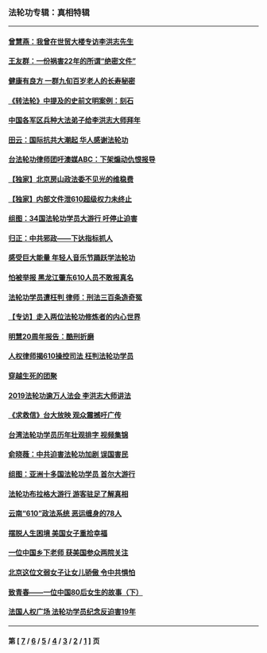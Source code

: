 ### 法轮功专辑：真相特辑
---
#### [曾慧燕：我曾在世贸大楼专访李洪志先生](../../pages/nf4389/n12898729.md?09190430) 
#### [王友群：一份祸害22年的所谓“绝密文件”](../../pages/nf4389/n12871750.md?09190430) 
#### [健康有良方 一群九旬百岁老人的长寿秘密](../../pages/nf4389/n12847475.md?09190430) 
#### [《转法轮》中提及的史前文明案例：刻石](../../pages/nf4389/n12758577.md?09190430) 
#### [中国各军区兵种大法弟子给李洪志大师拜年](../../pages/nf4389/n12750047.md?09190430) 
#### [田云：国际抗共大潮起 华人感谢法轮功](../../pages/nf4389/n12357708.md?09190430) 
#### [台法轮功律师团吁澳媒ABC：下架煽动仇恨报导](../../pages/nf4389/n12279917.md?09190430) 
#### [【独家】北京房山政法委不见光的维稳费](../../pages/nf4389/n12031979.md?09190430) 
#### [【独家】内部文件泄610超级权力未终止](../../pages/nf4389/n12023895.md?09190430) 
#### [组图：34国法轮功学员大游行 吁停止迫害](../../pages/nf4389/n11492658.md?09190430) 
#### [归正：中共邪政——下达指标抓人](../../pages/nf4389/n11474770.md?09190430) 
#### [感受巨大能量 年轻人音乐节踊跃学法轮功](../../pages/nf4389/n11441981.md?09190430) 
#### [怕被举报 黑龙江肇东610人员不敢报真名](../../pages/nf4389/n11436499.md?09190430) 
#### [法轮功学员遭枉判 律师：刑法三百条造奇冤](../../pages/nf4389/n11433943.md?09190430) 
#### [【专访】走入两位法轮功修炼者的内心世界](../../pages/nf4389/n11415623.md?09190430) 
#### [明慧20周年报告：酷刑折磨](../../pages/nf4389/n11387954.md?09190430) 
#### [人权律师揭610操控司法 枉判法轮功学员](../../pages/nf4389/n11313370.md?09190430) 
#### [穿越生死的团聚](../../pages/nf4389/n11258922.md?09190430) 
#### [2019法轮功逾万人法会 李洪志大师讲法](../../pages/nf4389/n11265303.md?09190430) 
#### [《求救信》台大放映 观众震撼吁广传](../../pages/nf4389/n10922251.md?09190430) 
#### [台湾法轮功学员历年壮观排字 视频集锦](../../pages/nf4389/n10878789.md?09190430) 
#### [俞晓薇：中共迫害法轮功加剧 误国害民](../../pages/nf4389/n10859260.md?09190430) 
#### [组图：亚洲十多国法轮功学员 首尔大游行](../../pages/nf4389/n10781149.md?09190430) 
#### [法轮功布拉格大游行 游客驻足了解真相](../../pages/nf4389/n10749360.md?09190430) 
#### [云南“610”政法系统 恶运缠身的78人](../../pages/nf4389/n10747534.md?09190430) 
#### [摆脱人生困境 美国女子重拾幸福](../../pages/nf4389/n10688678.md?09190430) 
#### [一位中国乡下老师 获美国参众两院关注](../../pages/nf4389/n10683927.md?09190430) 
#### [北京这位文弱女子让女儿骄傲 令中共惧怕](../../pages/nf4389/n10668341.md?09190430) 
#### [致青春——一位中国80后女生的故事（下）](../../pages/nf4389/n10642721.md?09190430) 
#### [法国人权广场 法轮功学员纪念反迫害19年](../../pages/nf4389/n10586601.md?09190430) 

---
#### 第 [ [7](./7.md?09190430) / [6](./6.md?09190430) / [5](./5.md?09190430) / [4](./4.md?09190430) / [3](./3.md?09190430) / [2](./2.md?09190430) / [1](./1.md?09190430) ] 页
